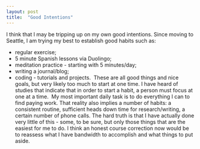 ```yaml
---
layout: post
title:  "Good Intentions"
---
```

I think that I may be tripping up on my own good intentions. Since moving to Seattle, I am trying my best to establish good habits such as: 
- regular exercise;
- 5 minute Spanish lessons via Duolingo;
- meditation practice - starting with 5 minutes/day;
- writing a journal/blog;
- coding - tutorials and projects. 
These are all good things and nice goals, but very likely too much to start at one time. I have heard of studies that indicate that in order to start a habit, a person must focus at one at a time. 
My most important daily task is to do everything I can to find paying work. That reality also implies a number of habits: a consistent routine, sufficient heads down time for research/writing, a certain number of phone calls.  The hard truth is that I have actually done very little of this - some, to be sure, but only those things that are the easiest for me to do.
I think an honest course correction now would be to reassess what I have bandwidth to accomplish and what things to put aside.
